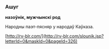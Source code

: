 ### Ашуг
**назоўнік, мужчынскі род**

Народны паэт-пясняр у народаў Каўказа.

<a rel="author">[http://rv-blr.com/](http://rv-blr.com/slounik.jsp?letterId=0&maskId=0&pageId=326)</a>
